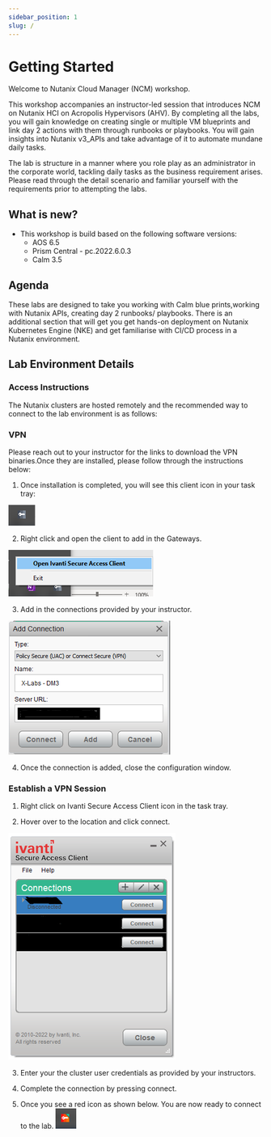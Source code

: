 ```yaml
---
sidebar_position: 1
slug: /
---
```


# Getting Started

Welcome to Nutanix Cloud Manager (NCM) workshop.

This workshop accompanies an instructor-led session that introduces NCM on Nutanix HCI on Acropolis Hypervisors (AHV). By completing all the labs, you will gain knowledge on creating single or multiple VM blueprints and link day 2 actions with them through runbooks or playbooks. You will gain insights into Nutanix v3_APIs and take advantage of it to automate mundane daily tasks.

The lab is structure in a manner where you role play as an administrator in the corporate world, tackling daily tasks as the business requirement arises. Please read through the detail scenario and familiar yourself with the requirements prior to attempting the labs.

## What is new?

- This workshop is build based on the following software versions:
  - AOS 6.5
  - Prism Central - pc.2022.6.0.3
  - Calm 3.5


## Agenda

These labs are designed to take you working with Calm blue prints,working with Nutanix APIs, creating day 2 runbooks/ playbooks. There is an additional section that will get you get hands-on deployment on Nutanix Kubernetes Engine (NKE) and get familiarise with CI/CD process in a Nutanix environment. 

## Lab Environment Details


### Access Instructions

The Nutanix clusters are hosted remotely and the recommended way to connect to the lab environment is as follows:



### VPN

Please reach out to your instructor for the links to download the VPN binaries.Once they are installed, please follow through the instructions below:

1. Once installation is completed, you will see this client icon in your task tray:

![](/img/icon_tray.png)

2. Right click and open the client to add in the Gateways.

![](/img/client_interface.png)

3. Add in the connections provided by your instructor.

![](/img/add_connection.png)

4. Once the connection is added, close the configuration window.

### Establish a VPN Session

1. Right click on Ivanti Secure Access Client icon in the task tray.

2. Hover over to the location and click connect.

![](/img/establish_connection.png)

3. Enter your the cluster user credentials as provided by your instructors.

4. Complete the connection by pressing connect.

5. Once you see a red icon as shown below. You are now ready to connect to the lab.
![](/img/connected_icon.png)


















[def]: /img/icon_tray.png